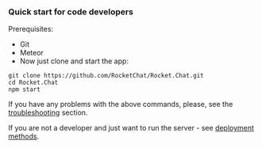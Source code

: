 ### Quick start for code developers

Prerequisites:

- Git
- Meteor
- Now just clone and start the app:

```
git clone https://github.com/RocketChat/Rocket.Chat.git
cd Rocket.Chat
npm start
```

If you have any problems with the above commands, please, see the [troubleshooting](/6.%20Developer%20Guides/11.%20Troubleshooting)
section.

If you are not a developer and just want to run the server - see [deployment methods](/3.%20Installation/2.%20PaaS%20Deployments).
